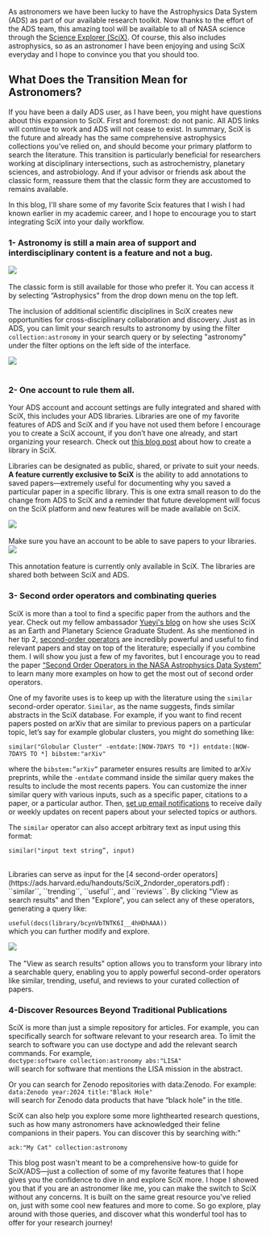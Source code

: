 As astronomers we have been lucky to have the Astrophysics Data System (ADS) as part of our available research toolkit. Now thanks to the effort of the ADS team, this amazing tool will be available to all of NASA science through the [Science Explorer (SciX)](https://scixplorer.org/scixblog/scix). Of course, this also includes astrophysics, so as an astronomer I have been enjoying and using SciX everyday and I hope to convince you that you should too. 

## What Does the Transition Mean for Astronomers?

If you have been a daily ADS user, as I have been, you might have questions about this expansion to SciX. First and foremost: do not panic. All ADS links will continue to work and ADS will not cease to exist. In summary, SciX is the future and already has the same comprehensive astrophysics collections you've relied on, and should become your primary platform to search the literature.  This transition is particularly beneficial for researchers working at disciplinary intersections, such as astrochemistry, planetary sciences, and astrobiology. And if your advisor or friends ask about the classic form, reassure them that the classic form they are accustomed to remains available.

In this blog, I'll share some of my favorite Scix features that I wish I had known earlier in my academic career, and I hope to encourage you to start integrating SciX into your daily workflow.


### 1- Astronomy is still a main area of support and interdisciplinary content is a feature and not a bug. 

<div class="text-center">
    <img class="img-thumbnail" src="{{ site.baseurl }}/blog/images/ads_to_scix_image1.png" />
<br>
</div>
<br>
The classic form is still available for those who prefer it. You can access it by selecting “Astrophysics” from the drop down menu on the top left. 


The inclusion of additional scientific disciplines in SciX creates new opportunities for cross-disciplinary collaboration and discovery. Just as in ADS, you can limit your search results to astronomy by using the filter ``collection:astronomy`` in your search query or by selecting "astronomy" under the filter options on the left side of the interface.
<div class="text-center">
    <img class="img-thumbnail" src="{{ site.baseurl }}/blog/images/ads_to_scix_image2.png" />
<br>
</div>
<br>

### 2- One account to rule them all. 

Your ADS account and account settings are fully integrated and shared with SciX, this includes your ADS libraries. Libraries are one of my favorite features of ADS and SciX and if you have not used them before I encourage you to create a SciX account, if you don’t have one already, and start organizing your research. Check out [this blog post](https://scixplorer.org/scixhelp/quickstart-scix/build-library) about how to create a library in SciX. 

Libraries can be designated as public, shared, or private to suit your needs. **A feature currently exclusive to SciX** is the ability to add annotations to saved papers—extremely useful for documenting why you saved a particular paper in a specific library. This is one extra small reason to do the change from ADS to SciX and a reminder that future development will focus on the SciX platform and new features will be made available on SciX.

<div class="text-center">
    <img class="img-thumbnail" src="{{ site.baseurl }}/blog/images/ads_to_scix_image3.png" />
<br>
</div>
<br>
Make sure you have an account to be able to save papers to your libraries. 

<div class="text-center">
    <img class="img-thumbnail" src="{{ site.baseurl }}/blog/images/ads_to_scix_image4.png" />
<br>
</div>
<br>
This annotation feature is currently only available in SciX. The libraries are shared both between SciX and ADS. 


### 3- Second order operators and combinating queries

SciX is more than a tool to find a specific paper from the authors and the year. Check out my fellow ambassador [Yueyi's blog](https://scixplorer.org/scixblog/scix-earth-science-literature-review) on how she uses SciX as an Earth and Planetary Science Graduate Student. As she mentioned in her tip 2, [second-order operators](https://www.scixplorer.org/help/search/second-order) are incredibly powerful and useful to find relevant papers and stay on top of the literature; especially if you combine them. I will show you just a few of my favorites, but I encourage you to read the paper [“Second Order Operators in the NASA Astrophysics Data System“](https://scixplorer.org/abs/2020BAAS...52.0207K/abstract) to learn many more examples on how to get the most out of second order operators. <br>


One of my favorite uses is to keep up with the literature using the ``similar`` second-order operator. 
``Similar``, as the name suggests, finds similar abstracts in the SciX database. For example,  if you want to find recent papers posted on arXiv that are similar to previous papers on a particular topic, let’s say for example globular clusters, you might do something like:

``similar("Globular Cluster" -entdate:[NOW-7DAYS TO *]) entdate:[NOW-7DAYS TO *] bibstem:"arXiv"``

where the ``bibstem:”arXiv”`` parameter ensures results are limited to arXiv preprints, while the ``-entdate`` command inside the similar query makes the results to include the most recents papers. You can customize the inner similar query with various inputs, such as a specific paper, citations to a paper, or a particular author. Then, [set up email notifications](https://ads.harvard.edu/handouts/SciX_emailNotifications_handout.pdf) to receive daily or weekly updates on recent papers about your selected topics or authors. 
<br>

The ``similar`` operator can also accept arbitrary text as input using this format:


``similar("input text string”, input)``

<br>
Libraries can serve as input for the [4 second-order operators](https://ads.harvard.edu/handouts/SciX_2ndorder_operators.pdf) : ``similar``, ``trending``, ``useful``, and ``reviews``. By clicking "View as search results" and then "Explore", you can select any of these operators, generating a query like: 

``useful(docs(library/bcynVbTNTK6I__4hHDhAAA))``
<br>
which you can further modify and explore.

<div class="text-center">
    <img class="img-thumbnail" src="{{ site.baseurl }}/blog/images/ads_to_scix_image5.png" />
<br>
</div>
<br>
The "View as search results" option allows you to transform your library into a searchable query, enabling you to apply powerful second-order operators like similar, trending, useful, and reviews to your curated collection of papers.


### 4-Discover Resources Beyond Traditional Publications

SciX is more than just a simple repository for articles. For example, you can specifically search for software relevant to your research area. To limit the search to software you can use doctype and add the relevant search commands. For example,
<br>
``doctype:software collection:astronomy abs:"LISA"``
<br>
will search for software that mentions the LISA mission in the abstract. 
<br>

Or you can search for Zenodo repositories with data:Zenodo. For example:
<br>
``data:Zenodo year:2024 title:"Black Hole"``
<br>
will search for Zenodo data products that have “black hole” in the title. 
<br>
 
SciX can also help you explore some more lighthearted research questions, such as how many astronomers have acknowledged their feline companions in their papers. You can discover this by searching with:"

``ack:"My Cat" collection:astronomy``
<br>

This blog post wasn't meant to be a comprehensive how-to guide for SciX/ADS—just a collection of some of my favorite features that I hope gives you the confidence to dive in and explore SciX more. I hope I showed you that if you are an astronomer like me, you can make the switch to SciX without any concerns. It is built on the same great resource you've relied on, just with some cool new features and more to come. So go explore, play around with those queries, and discover what this wonderful tool has to offer for your research journey!
